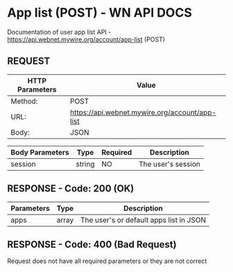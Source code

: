 # App list (POST) - WN API DOCS

Documentation of user app list API - https://api.webnet.mywire.org/account/app-list (POST)

## REQUEST

| **HTTP Parameters** | **Value**                                      |
|---------------------|------------------------------------------------|
| Method:           	| POST                                           |
| URL:              	| https://api.webnet.mywire.org/account/app-list |
| Body:             	| JSON                                           |

| **Body Parameters**  | **Type**  | **Required** | **Description**    |
|----------------------|-----------|--------------|--------------------|
| session              | string    | NO           | The user's session |

## RESPONSE - Code: 200 (OK)

| **Parameters** | **Type** | **Description**                         |
|----------------|----------|-----------------------------------------|
| apps           | array    | The user's or default apps list in JSON |

## RESPONSE - Code: 400 (Bad Request)

Request does not have all required parameters or they are not correct
